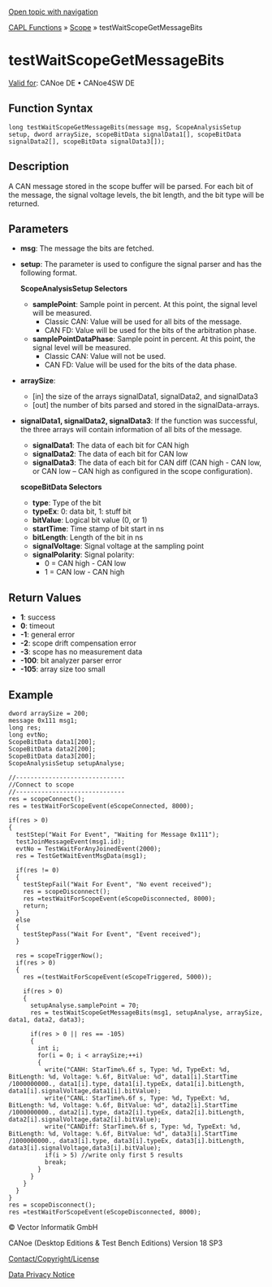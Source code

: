 [Open topic with navigation](../../../../../CANoeDEFamily.htm#Topics/CAPLFunctions/Test/Functions/CAPLfunctionTestWaitScopeGetMessageBits.md)

[CAPL Functions](../../CAPLfunctions.md) » [Scope](../../Scope/CAPLfunctionsScopeOverview.md) » testWaitScopeGetMessageBits

# testWaitScopeGetMessageBits

[Valid for](../../../Shared/FeatureAvailability.md): CANoe DE • CANoe4SW DE

## Function Syntax

```
long testWaitScopeGetMessageBits(message msg, ScopeAnalysisSetup setup, dword arraySize, scopeBitData signalData1[], scopeBitData signalData2[], scopeBitData signalData3[]);
```

## Description

A CAN message stored in the scope buffer will be parsed. For each bit of the message, the signal voltage levels, the bit length, and the bit type will be returned.

## Parameters

- **msg**: The message the bits are fetched.
- **setup**: The parameter is used to configure the signal parser and has the following format.

  **ScopeAnalysisSetup Selectors**

  - **samplePoint**: Sample point in percent. At this point, the signal level will be measured.
    - Classic CAN: Value will be used for all bits of the message.
    - CAN FD: Value will be used for the bits of the arbitration phase.
  - **samplePointDataPhase**: Sample point in percent. At this point, the signal level will be measured.
    - Classic CAN: Value will not be used.
    - CAN FD: Value will be used for the bits of the data phase.

- **arraySize**: 
  - [in] the size of the arrays signalData1, signalData2, and signalData3
  - [out] the number of bits parsed and stored in the signalData-arrays.

- **signalData1, signalData2, signalData3**: If the function was successful, the three arrays will contain information of all bits of the message.
  - **signalData1**: The data of each bit for CAN high
  - **signalData2**: The data of each bit for CAN low
  - **signalData3**: The data of each bit for CAN diff (CAN high - CAN low, or CAN low – CAN high as configured in the scope configuration).

  **scopeBitData Selectors**

  - **type**: Type of the bit
  - **typeEx**: 0: data bit, 1: stuff bit
  - **bitValue**: Logical bit value (0, or 1)
  - **startTime**: Time stamp of bit start in ns
  - **bitLength**: Length of the bit in ns
  - **signalVoltage**: Signal voltage at the sampling point
  - **signalPolarity**: Signal polarity:
    - 0 = CAN high - CAN low
    - 1 = CAN low - CAN high

## Return Values

- **1**: success
- **0**: timeout
- **-1**: general error
- **-2**: scope drift compensation error
- **-3**: scope has no measurement data
- **-100**: bit analyzer parser error
- **-105**: array size too small

## Example

```plaintext
dword arraySize = 200;
message 0x111 msg1;
long res;
long evtNo;
ScopeBitData data1[200];
ScopeBitData data2[200];
ScopeBitData data3[200];
ScopeAnalysisSetup setupAnalyse;

//------------------------------
//Connect to scope
//------------------------------
res = scopeConnect();
res = testWaitForScopeEvent(eScopeConnected, 8000);

if(res > 0)
{
  testStep("Wait For Event", "Waiting for Message 0x111");
  testJoinMessageEvent(msg1.id);
  evtNo = TestWaitForAnyJoinedEvent(2000);
  res = TestGetWaitEventMsgData(msg1);

  if(res != 0)
  {
    testStepFail("Wait For Event", "No event received");
    res = scopeDisconnect();
    res =testWaitForScopeEvent(eScopeDisconnected, 8000);
    return;
  }
  else
  {
    testStepPass("Wait For Event", "Event received");
  }

  res = scopeTriggerNow();
  if(res > 0)
  {
    res =(testWaitForScopeEvent(eScopeTriggered, 5000));

    if(res > 0)
    {
      setupAnalyse.samplePoint = 70;
      res = testWaitScopeGetMessageBits(msg1, setupAnalyse, arraySize, data1, data2, data3);

      if(res > 0 || res == -105)
      {
        int i;
        for(i = 0; i < arraySize;++i)
        {
          write("CANH: StarTime%.6f s, Type: %d, TypeExt: %d, BitLength: %d, Voltage: %.6f, BitValue: %d", data1[i].StartTime /1000000000., data1[i].type, data1[i].typeEx, data1[i].bitLength, data1[i].signalVoltage,data1[i].bitValue);
          write("CANL: StarTime%.6f s, Type: %d, TypeExt: %d, BitLength: %d, Voltage: %.6f, BitValue: %d", data2[i].StartTime /1000000000., data2[i].type, data2[i].typeEx, data2[i].bitLength, data2[i].signalVoltage,data2[i].bitValue);
          write("CANDiff: StarTime%.6f s, Type: %d, TypeExt: %d, BitLength: %d, Voltage: %.6f, BitValue: %d", data3[i].StartTime /1000000000., data3[i].type, data3[i].typeEx, data3[i].bitLength, data3[i].signalVoltage,data3[i].bitValue);
          if(i > 5) //write only first 5 results
          break; 
        }
      }
    }
  }
}
res = scopeDisconnect();
res =testWaitForScopeEvent(eScopeDisconnected, 8000);
```

© Vector Informatik GmbH

CANoe (Desktop Editions & Test Bench Editions) Version 18 SP3

[Contact/Copyright/License](../../../Shared/ContactCopyrightLicense.md)

[Data Privacy Notice](https://www.vector.com/int/en/company/get-info/privacy-policy/)